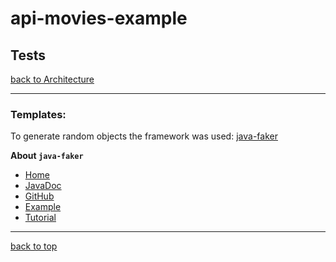 # api-movies-example

## Tests

[back to Architecture](architecture.md)

---

### Templates:

To generate random objects the framework was used: [java-faker](https://github.com/DiUS/java-faker)

**About `java-faker`**

- [Home](https://github.com/DiUS/java-faker)
- [JavaDoc](http://dius.github.io/java-faker/apidocs/index.html)
- [GitHub](https://github.com/DiUS/java-faker)
- [Example](https://java-faker.herokuapp.com/)
- [Tutorial](https://www.baeldung.com/java-faker)

---

[back to top](#api-movies-example)

